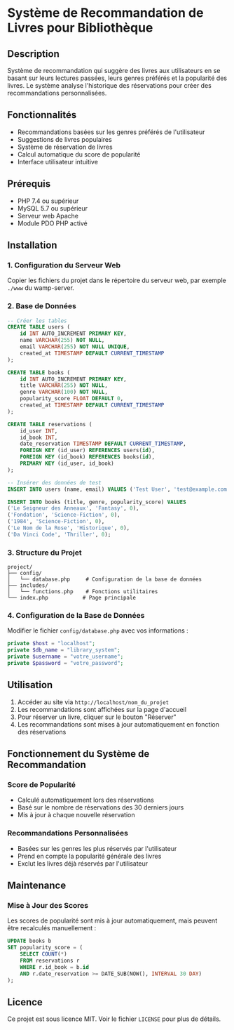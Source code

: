 # Système de Recommandation de Livres pour Bibliothèque

## Description
Système de recommandation qui suggère des livres aux utilisateurs en se basant sur leurs lectures passées, leurs genres préférés et la popularité des livres. Le système analyse l'historique des réservations pour créer des recommandations personnalisées.

## Fonctionnalités
- Recommandations basées sur les genres préférés de l'utilisateur
- Suggestions de livres populaires
- Système de réservation de livres
- Calcul automatique du score de popularité
- Interface utilisateur intuitive

## Prérequis
- PHP 7.4 ou supérieur
- MySQL 5.7 ou supérieur
- Serveur web Apache
- Module PDO PHP activé

## Installation

### 1. Configuration du Serveur Web
Copier les fichiers du projet dans le répertoire du serveur web, par exemple `./www` du wamp-server.


### 2. Base de Données
```sql
-- Créer les tables
CREATE TABLE users (
    id INT AUTO_INCREMENT PRIMARY KEY,
    name VARCHAR(255) NOT NULL,
    email VARCHAR(255) NOT NULL UNIQUE,
    created_at TIMESTAMP DEFAULT CURRENT_TIMESTAMP
);

CREATE TABLE books (
    id INT AUTO_INCREMENT PRIMARY KEY,
    title VARCHAR(255) NOT NULL,
    genre VARCHAR(100) NOT NULL,
    popularity_score FLOAT DEFAULT 0,
    created_at TIMESTAMP DEFAULT CURRENT_TIMESTAMP
);

CREATE TABLE reservations (
    id_user INT,
    id_book INT,
    date_reservation TIMESTAMP DEFAULT CURRENT_TIMESTAMP,
    FOREIGN KEY (id_user) REFERENCES users(id),
    FOREIGN KEY (id_book) REFERENCES books(id),
    PRIMARY KEY (id_user, id_book)
);

-- Insérer des données de test
INSERT INTO users (name, email) VALUES ('Test User', 'test@example.com');

INSERT INTO books (title, genre, popularity_score) VALUES
('Le Seigneur des Anneaux', 'Fantasy', 0),
('Fondation', 'Science-Fiction', 0),
('1984', 'Science-Fiction', 0),
('Le Nom de la Rose', 'Historique', 0),
('Da Vinci Code', 'Thriller', 0);
```

### 3. Structure du Projet
```
project/
├── config/
│   └── database.php     # Configuration de la base de données
├── includes/
│   └── functions.php    # Fonctions utilitaires
└── index.php           # Page principale
```

### 4. Configuration de la Base de Données
Modifier le fichier `config/database.php` avec vos informations :
```php
private $host = "localhost";
private $db_name = "library_system";
private $username = "votre_username";
private $password = "votre_password";
```

## Utilisation

1. Accéder au site via `http://localhost/nom_du_projet`
2. Les recommandations sont affichées sur la page d'accueil
3. Pour réserver un livre, cliquer sur le bouton "Réserver"
4. Les recommandations sont mises à jour automatiquement en fonction des réservations

## Fonctionnement du Système de Recommandation

### Score de Popularité
- Calculé automatiquement lors des réservations
- Basé sur le nombre de réservations des 30 derniers jours
- Mis à jour à chaque nouvelle réservation

### Recommandations Personnalisées
- Basées sur les genres les plus réservés par l'utilisateur
- Prend en compte la popularité générale des livres
- Exclut les livres déjà réservés par l'utilisateur

## Maintenance

### Mise à Jour des Scores
Les scores de popularité sont mis à jour automatiquement, mais peuvent être recalculés manuellement :
```sql
UPDATE books b
SET popularity_score = (
    SELECT COUNT(*)
    FROM reservations r
    WHERE r.id_book = b.id
    AND r.date_reservation >= DATE_SUB(NOW(), INTERVAL 30 DAY)
);
```

## Licence
Ce projet est sous licence MIT. Voir le fichier `LICENSE` pour plus de détails.
